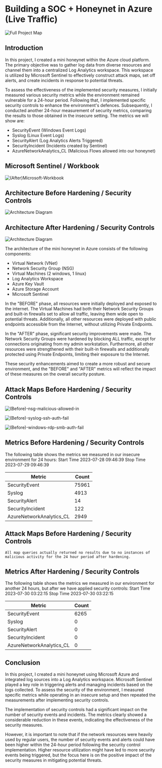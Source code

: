 # Building a SOC + Honeynet in Azure (Live Traffic)
![Full Project Map](https://github.com/PrinceMania/Cloud-SOC-Honey-Net/assets/141386970/f75de645-2077-4ce3-82d6-1c421a399d48)


## Introduction

In this project, I created a mini honeynet within the Azure cloud platform. The primary objective was to gather log data from diverse resources and channel them into a centralized Log Analytics workspace. This workspace is utilized by Microsoft Sentinel to effectively construct attack maps, set off alerts, and create incidents in response to potential threats.

To assess the effectiveness of the implemented security measures, I initially measured various security metrics while the environment remained vulnerable for a 24-hour period. Following that, I implemented specific security controls to enhance the environment's defences.  Subsequently, I conducted another 24-hour measurement of security metrics, comparing the results to those obtained in the insecure setting.
 The metrics we will show are:

- SecurityEvent (Windows Event Logs)
- Syslog (Linux Event Logs)
- SecurityAlert (Log Analytics Alerts Triggered)
- SecurityIncident (Incidents created by Sentinel)
- AzureNetworkAnalytics_CL (Malicious Flows allowed into our honeynet)

## Microsoft Sentinel / Workbook
![(After)Microsoft-Workbook](https://github.com/PrinceMania/Cloud-SOC-Honey-Net/assets/141386970/ac488317-1f44-4d20-9c96-c1bb242fc175)

## Architecture Before Hardening / Security Controls
![Architecture Diagram](https://i.imgur.com/aBDwnKb.jpg)

## Architecture After Hardening / Security Controls
![Architecture Diagram](https://i.imgur.com/YQNa9Pp.jpg)

The architecture of the mini honeynet in Azure consists of the following components:

- Virtual Network (VNet)
- Network Security Group (NSG)
- Virtual Machines (2 windows, 1 linux)
- Log Analytics Workspace
- Azure Key Vault
- Azure Storage Account
- Microsoft Sentinel

In the "BEFORE" phase, all resources were initially deployed and exposed to the internet. The Virtual Machines had both their Network Security Groups and built-in firewalls set to allow all traffic, leaving them wide open to potential threats. Additionally, all other resources were deployed with public endpoints accessible from the Internet, without utilizing Private Endpoints.

In the "AFTER" phase, significant security improvements were made. The Network Security Groups were hardened by blocking ALL traffic, except for connections originating from my admin workstation. Furthermore, all other resources were strengthened with their built-in firewalls and additionally protected using Private Endpoints, limiting their exposure to the Internet.

These security enhancements aimed to create a more robust and secure environment, and the "BEFORE" and "AFTER" metrics will reflect the impact of these measures on the overall security posture.


## Attack Maps Before Hardening / Security Controls
![(Before)-nsg-malicious-allowed-in](https://github.com/PrinceMania/Cloud-SOC-Honey-Net/assets/141386970/44ac18d1-1bc0-4c14-b119-edf75a6ca6e8)
<br>

![(Before)-syslog-ssh-auth-fail](https://github.com/PrinceMania/Cloud-SOC-Honey-Net/assets/141386970/6796531a-63b2-4156-98e2-1168523f2335)

![(Before)-windows-rdp-smb-auth-fail](https://github.com/PrinceMania/Cloud-SOC-Honey-Net/assets/141386970/d412e69a-e6d4-4774-8157-f9b50c116fe5)


## Metrics Before Hardening / Security Controls

The following table shows the metrics we measured in our insecure environment for 24 hours:
Start Time 2023-07-28 09:46:39
Stop Time 2023-07-29 09:46:39

| Metric                   | Count
| ------------------------ | -----
| SecurityEvent            | 75961
| Syslog                   | 4913
| SecurityAlert            | 14
| SecurityIncident         | 122
| AzureNetworkAnalytics_CL | 2949

## Attack Maps Before Hardening / Security Controls

```All map queries actually returned no results due to no instances of malicious activity for the 24 hour period after hardening.```

## Metrics After Hardening / Security Controls

The following table shows the metrics we measured in our environment for another 24 hours, but after we have applied security controls:
Start Time 2023-07-30 03:22:15
Stop Time	2023-07-30 03:22:15

| Metric                   | Count
| ------------------------ | -----
| SecurityEvent            | 6265
| Syslog                   | 0
| SecurityAlert            | 0
| SecurityIncident         | 0
| AzureNetworkAnalytics_CL | 0

## Conclusion

In this project, I created a mini honeynet using Microsoft Azure and integrated log sources into a Log Analytics workspace. Microsoft Sentinel played a key role in triggering alerts and managing incidents based on the logs collected. To assess the security of the environment, I measured specific metrics while operating in an insecure setup and then repeated the measurements after implementing security controls.

The implementation of security controls had a significant impact on the number of security events and incidents. The metrics clearly showed a considerable reduction in these events, indicating the effectiveness of the security measures.

However, it is important to note that if the network resources were heavily used by regular users, the number of security events and alerts could have been higher within the 24-hour period following the security control implementation. Higher resource utilization might have led to more security events being triggered, but the focus here is on the positive impact of the security measures in mitigating potential threats.

